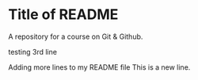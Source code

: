 #  Title of README

A repository for a course on Git & Github.

testing 3rd line

Adding more lines to my README file
This is a new line.
